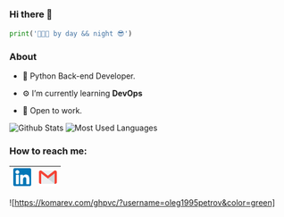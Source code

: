 ### Hi there 👋

```python
print('👨🏻‍💻 by day && night 😎')
```

### About

- 🐍 Python Back-end Developer.

- ⚙️ I’m currently learning **DevOps** 

- 🏢 Open to work.

![Github Stats](https://github-readme-stats.vercel.app/api?username=oleg1995petrov&show_icons=true&title_color=fff&icon_color=79ff97&text_color=9f9f9f&bg_color=151515&count_private=true&include_all_commits=true&layout=compact)
![Most Used Languages](https://github-readme-stats.vercel.app/api/top-langs?username=oleg1995petrov&show_icons=true&title_color=fff&icon_color=79ff97&text_color=9f9f9f&bg_color=151515&hide=swift,scss&langs_count=10&layout=compact)

### How to reach me:

| [<img src="https://github.com/oleg1995petrov/oleg1995petrov/blob/master/Assets/Linkedin.svg" alt="Linkedin Logo" width="32">](https://in.linkedin.com/in/ventz/) | [<img src="https://github.com/oleg1995petrov/oleg1995petrov/blob/master/Assets/Gmail.svg" alt="Gmail logo" height="32">](mailto:oleg1995petrov@yandex.by)
|:---:|:---:|

![https://komarev.com/ghpvc/?username=oleg1995petrov&color=green]

